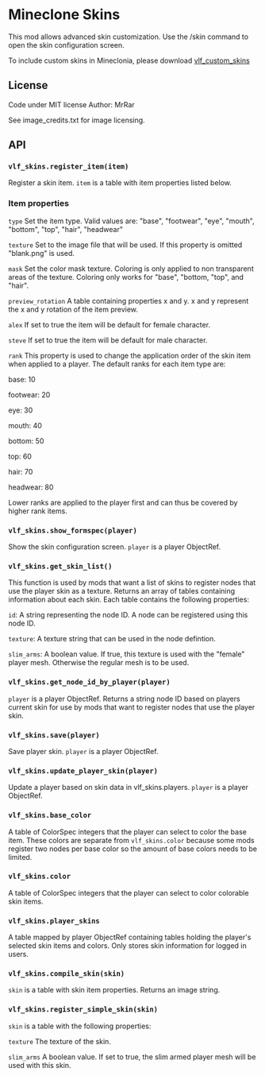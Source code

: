 # Mineclone Skins

This mod allows advanced skin customization.
Use the /skin command to open the skin configuration screen.

To include custom skins in Mineclonia, please download [vlf_custom_skins](https://codeberg.org/mineclonia/vlf_custom_skins)

## License
Code under MIT license
Author: MrRar

See image_credits.txt for image licensing.

## API

### `vlf_skins.register_item(item)`
Register a skin item. `item` is a table with item properties listed below.

### Item properties

`type`
Set the item type. Valid values are: "base", "footwear", "eye", "mouth", "bottom", "top", "hair", "headwear"

`texture`
Set to the image file that will be used. If this property is omitted "blank.png" is used.

`mask`
Set the color mask texture. Coloring is only applied to non transparent areas of the texture.
Coloring only works for "base", "bottom, "top", and "hair".

`preview_rotation`
A table containing properties x and y. x and y represent the x and y rotation of the item preview.

`alex`
If set to true the item will be default for female character.

`steve`
If set to true the item will be default for male character.

`rank`
This property is used to change the application order of the skin item when applied to a player.
The default ranks for each item type are:

base: 10

footwear: 20

eye: 30

mouth: 40

bottom: 50

top: 60

hair: 70

headwear: 80

Lower ranks are applied to the player first and can thus be covered by higher rank items.


### `vlf_skins.show_formspec(player)`
Show the skin configuration screen.
`player` is a player ObjectRef.

### `vlf_skins.get_skin_list()`
This function is used by mods that want a list of skins to register nodes that use the player skin as a texture.
Returns an array of tables containing information about each skin.
Each table contains the following properties:

`id`: A string representing the node ID. A node can be registered using this node ID.

`texture`: A texture string that can be used in the node defintion.

`slim_arms`: A boolean value. If true, this texture is used with the "female" player mesh. Otherwise the regular mesh is to be used.

### `vlf_skins.get_node_id_by_player(player)`
`player` is a player ObjectRef.
Returns a string node ID based on players current skin for use by mods that want to register nodes that use the player skin.

### `vlf_skins.save(player)`
Save player skin. `player` is a player ObjectRef.

### `vlf_skins.update_player_skin(player)`
Update a player based on skin data in vlf_skins.players.
`player` is a player ObjectRef.

### `vlf_skins.base_color`
A table of ColorSpec integers that the player can select to color the base item.
These colors are separate from `vlf_skins.color` because some mods register two nodes per base color so the amount of base colors needs to be limited.

### `vlf_skins.color`
A table of ColorSpec integers that the player can select to color colorable skin items.

### `vlf_skins.player_skins`
A table mapped by player ObjectRef containing tables holding the player's selected skin items and colors.
Only stores skin information for logged in users.

### `vlf_skins.compile_skin(skin)`
`skin` is a table with skin item properties.
Returns an image string.

### `vlf_skins.register_simple_skin(skin)`
`skin` is a table with the following properties:

`texture`
The texture of the skin.

`slim_arms`
A boolean value. If set to true, the slim armed player mesh will be used with this skin.
